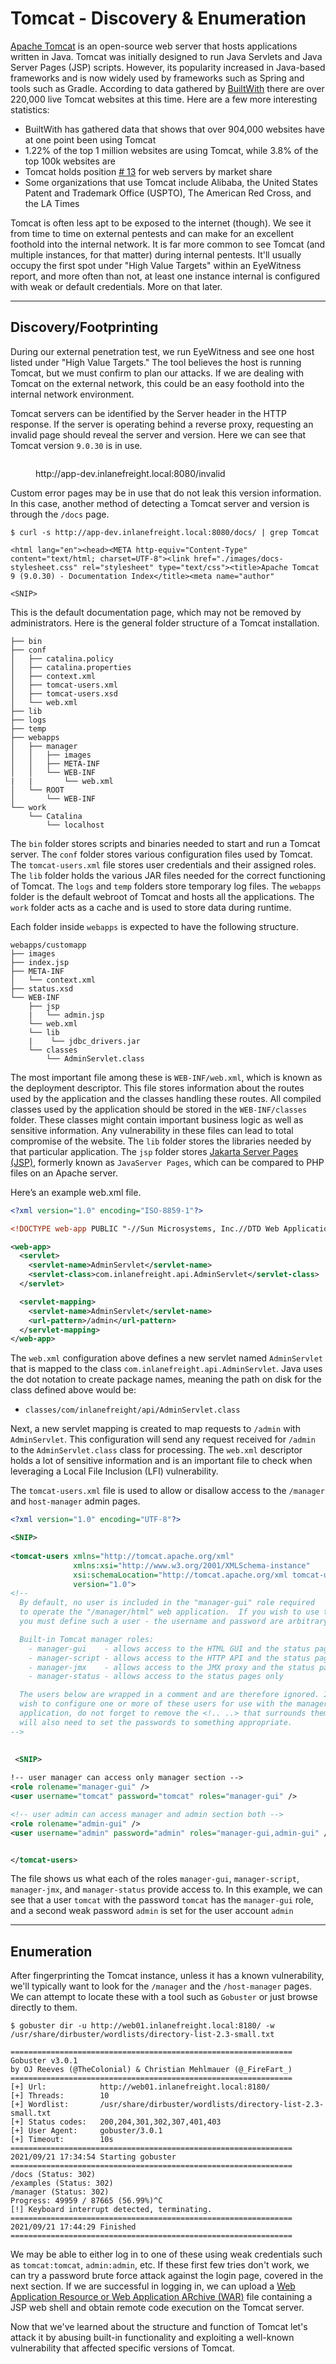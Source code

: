 # Tomcat - Discovery & Enumeration

[Apache Tomcat](https://tomcat.apache.org/) is an open-source web server that hosts applications written in Java. Tomcat was initially designed to run Java Servlets and Java Server Pages (JSP) scripts. However, its popularity increased in Java-based frameworks and is now widely used by frameworks such as Spring and tools such as Gradle. According to data gathered by [BuiltWith](https://trends.builtwith.com/Web-Server/Apache-Tomcat-Coyote) there are over 220,000 live Tomcat websites at this time. Here are a few more interesting statistics:

* BuiltWith has gathered data that shows that over 904,000 websites have at one point been using Tomcat
* 1.22% of the top 1 million websites are using Tomcat, while 3.8% of the top 100k websites are
* Tomcat holds position [# 13](https://webtechsurvey.com/technology/apache-tomcat) for web servers by market share
* Some organizations that use Tomcat include Alibaba, the United States Patent and Trademark Office (USPTO), The American Red Cross, and the LA Times

Tomcat is often less apt to be exposed to the internet (though). We see it from time to time on external pentests and can make for an excellent foothold into the internal network. It is far more common to see Tomcat (and multiple instances, for that matter) during internal pentests. It'll usually occupy the first spot under "High Value Targets" within an EyeWitness report, and more often than not, at least one instance internal is configured with weak or default credentials. More on that later.

***

## Discovery/Footprinting

During our external penetration test, we run EyeWitness and see one host listed under "High Value Targets." The tool believes the host is running Tomcat, but we must confirm to plan our attacks. If we are dealing with Tomcat on the external network, this could be an easy foothold into the internal network environment.

Tomcat servers can be identified by the Server header in the HTTP response. If the server is operating behind a reverse proxy, requesting an invalid page should reveal the server and version. Here we can see that Tomcat version `9.0.30` is in use.

<figure><img src="../../../../.gitbook/assets/image (2) (1) (1) (1) (1) (1) (1) (1) (1) (1) (1) (1) (1) (1) (1) (1) (1) (1).png" alt=""><figcaption><p>http://app-dev.inlanefreight.local:8080/invalid</p></figcaption></figure>

Custom error pages may be in use that do not leak this version information. In this case, another method of detecting a Tomcat server and version is through the `/docs` page.

```shell-session
$ curl -s http://app-dev.inlanefreight.local:8080/docs/ | grep Tomcat 

<html lang="en"><head><META http-equiv="Content-Type" content="text/html; charset=UTF-8"><link href="./images/docs-stylesheet.css" rel="stylesheet" type="text/css"><title>Apache Tomcat 9 (9.0.30) - Documentation Index</title><meta name="author" 

<SNIP>
```

This is the default documentation page, which may not be removed by administrators. Here is the general folder structure of a Tomcat installation.

```shell-session
├── bin
├── conf
│   ├── catalina.policy
│   ├── catalina.properties
│   ├── context.xml
│   ├── tomcat-users.xml
│   ├── tomcat-users.xsd
│   └── web.xml
├── lib
├── logs
├── temp
├── webapps
│   ├── manager
│   │   ├── images
│   │   ├── META-INF
│   │   └── WEB-INF
|   |       └── web.xml
│   └── ROOT
│       └── WEB-INF
└── work
    └── Catalina
        └── localhost
```

The `bin` folder stores scripts and binaries needed to start and run a Tomcat server. The `conf` folder stores various configuration files used by Tomcat. The `tomcat-users.xml` file stores user credentials and their assigned roles. The `lib` folder holds the various JAR files needed for the correct functioning of Tomcat. The `logs` and `temp` folders store temporary log files. The `webapps` folder is the default webroot of Tomcat and hosts all the applications. The `work` folder acts as a cache and is used to store data during runtime.

Each folder inside `webapps` is expected to have the following structure.

```shell-session
webapps/customapp
├── images
├── index.jsp
├── META-INF
│   └── context.xml
├── status.xsd
└── WEB-INF
    ├── jsp
    |   └── admin.jsp
    └── web.xml
    └── lib
    |    └── jdbc_drivers.jar
    └── classes
        └── AdminServlet.class  
```

The most important file among these is `WEB-INF/web.xml`, which is known as the deployment descriptor. This file stores information about the routes used by the application and the classes handling these routes. All compiled classes used by the application should be stored in the `WEB-INF/classes` folder. These classes might contain important business logic as well as sensitive information. Any vulnerability in these files can lead to total compromise of the website. The `lib` folder stores the libraries needed by that particular application. The `jsp` folder stores [Jakarta Server Pages (JSP)](https://en.wikipedia.org/wiki/Jakarta_Server_Pages), formerly known as `JavaServer Pages`, which can be compared to PHP files on an Apache server.

Here’s an example web.xml file.

```xml
<?xml version="1.0" encoding="ISO-8859-1"?>

<!DOCTYPE web-app PUBLIC "-//Sun Microsystems, Inc.//DTD Web Application 2.3//EN" "http://java.sun.com/dtd/web-app_2_3.dtd">

<web-app>
  <servlet>
    <servlet-name>AdminServlet</servlet-name>
    <servlet-class>com.inlanefreight.api.AdminServlet</servlet-class>
  </servlet>

  <servlet-mapping>
    <servlet-name>AdminServlet</servlet-name>
    <url-pattern>/admin</url-pattern>
  </servlet-mapping>
</web-app>   
```

The `web.xml` configuration above defines a new servlet named `AdminServlet` that is mapped to the class `com.inlanefreight.api.AdminServlet`. Java uses the dot notation to create package names, meaning the path on disk for the class defined above would be:

* `classes/com/inlanefreight/api/AdminServlet.class`

Next, a new servlet mapping is created to map requests to `/admin` with `AdminServlet`. This configuration will send any request received for `/admin` to the `AdminServlet.class` class for processing. The `web.xml` descriptor holds a lot of sensitive information and is an important file to check when leveraging a Local File Inclusion (LFI) vulnerability.

The `tomcat-users.xml` file is used to allow or disallow access to the `/manager` and `host-manager` admin pages.

```xml
<?xml version="1.0" encoding="UTF-8"?>

<SNIP>
  
<tomcat-users xmlns="http://tomcat.apache.org/xml"
              xmlns:xsi="http://www.w3.org/2001/XMLSchema-instance"
              xsi:schemaLocation="http://tomcat.apache.org/xml tomcat-users.xsd"
              version="1.0">
<!--
  By default, no user is included in the "manager-gui" role required
  to operate the "/manager/html" web application.  If you wish to use this app,
  you must define such a user - the username and password are arbitrary.

  Built-in Tomcat manager roles:
    - manager-gui    - allows access to the HTML GUI and the status pages
    - manager-script - allows access to the HTTP API and the status pages
    - manager-jmx    - allows access to the JMX proxy and the status pages
    - manager-status - allows access to the status pages only

  The users below are wrapped in a comment and are therefore ignored. If you
  wish to configure one or more of these users for use with the manager web
  application, do not forget to remove the <!.. ..> that surrounds them. You
  will also need to set the passwords to something appropriate.
-->

   
 <SNIP>
  
!-- user manager can access only manager section -->
<role rolename="manager-gui" />
<user username="tomcat" password="tomcat" roles="manager-gui" />

<!-- user admin can access manager and admin section both -->
<role rolename="admin-gui" />
<user username="admin" password="admin" roles="manager-gui,admin-gui" />


</tomcat-users>
```

The file shows us what each of the roles `manager-gui`, `manager-script`, `manager-jmx`, and `manager-status` provide access to. In this example, we can see that a user `tomcat` with the password `tomcat` has the `manager-gui` role, and a second weak password `admin` is set for the user account `admin`

***

## Enumeration

After fingerprinting the Tomcat instance, unless it has a known vulnerability, we'll typically want to look for the `/manager` and the `/host-manager` pages. We can attempt to locate these with a tool such as `Gobuster` or just browse directly to them.

```shell-session
$ gobuster dir -u http://web01.inlanefreight.local:8180/ -w /usr/share/dirbuster/wordlists/directory-list-2.3-small.txt 

===============================================================
Gobuster v3.0.1
by OJ Reeves (@TheColonial) & Christian Mehlmauer (@_FireFart_)
===============================================================
[+] Url:            http://web01.inlanefreight.local:8180/
[+] Threads:        10
[+] Wordlist:       /usr/share/dirbuster/wordlists/directory-list-2.3-small.txt
[+] Status codes:   200,204,301,302,307,401,403
[+] User Agent:     gobuster/3.0.1
[+] Timeout:        10s
===============================================================
2021/09/21 17:34:54 Starting gobuster
===============================================================
/docs (Status: 302)
/examples (Status: 302)
/manager (Status: 302)
Progress: 49959 / 87665 (56.99%)^C
[!] Keyboard interrupt detected, terminating.
===============================================================
2021/09/21 17:44:29 Finished
===============================================================
```

We may be able to either log in to one of these using weak credentials such as `tomcat:tomcat`, `admin:admin`, etc. If these first few tries don't work, we can try a password brute force attack against the login page, covered in the next section. If we are successful in logging in, we can upload a [Web Application Resource or Web Application ARchive (WAR)](https://en.wikipedia.org/wiki/WAR_\(file_format\)) file containing a JSP web shell and obtain remote code execution on the Tomcat server.

Now that we've learned about the structure and function of Tomcat let's attack it by abusing built-in functionality and exploiting a well-known vulnerability that affected specific versions of Tomcat.
